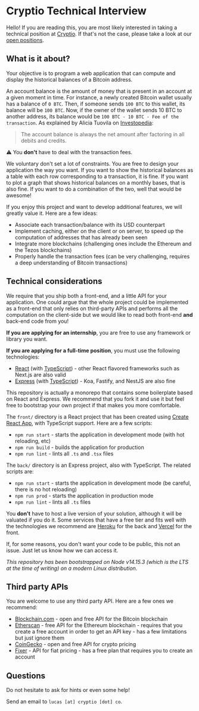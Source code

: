 # Cryptio Technical Interview

Hello! If you are reading this, you are most likely interested in taking a
technical position at [Cryptio](https://cryptio.co/). If that's not the case,
please take a look at our [open positions](https://cryptio.welcomekit.co/).

## What is it about?

Your objective is to program a web application that can compute and display
the historical balances of a Bitcoin address.

An account balance is the amount of money that is present in an account at a
given moment in time. For instance, a newly created Bitcoin wallet usually
has a balance of `0 BTC`. Then, if someone sends `100 BTC` to this wallet,
its balance will be `100 BTC`. Now, if the owner of the wallet sends 10 BTC
to another address, its balance would be `100 BTC - 10 BTC - Fee of the
transaction`. As explained by Alicia Tuovila on
[Investopedia](https://www.investopedia.com/terms/a/accountbalance.asp):

> The account balance is always the net amount after factoring in all debits and credits.

⚠️ You **don't** have to deal with the transaction fees.

We voluntary don't set a lot of constraints. You are free to design your
application the way you want. If you want to show the historical balances
as a table with each row corresponding to a transaction, it is fine. If you
want to plot a graph that shows historical balances on a monthly bases,
that is also fine. If you want to do a combination of the two, well that would
be awesome!

If you enjoy this project and want to develop additional features, we will
greatly value it. Here are a few ideas:

* Associate each transaction/balance with its USD counterpart
* Implement caching, either on the client or on server, to speed up the
  computation of addresses that has already been seen
* Integrate more blockchains (challenging ones include the Ethereum and the Tezos
  blockchains)
* Properly handle the transaction fees (can be very challenging, requires a deep
  understanding of Bitcoin transactions)

## Technical considerations

We require that you ship both a front-end, and a little API for your
application. One could argue that the whole project could be implemented as a
front-end that only relies on third-party APIs and performs all the
computation on the client-side but we would like to read both front-end
**and** back-end code from you!

**If you are applying for an internship**, you are free to use any framework or
library you want.

**If you are applying for a full-time position**, you must use the following
technologies:

* [React](https://reactjs.org/) (with [TypeScript](https://www.typescriptlang.org/)) -
  other React flavored frameworks such as Next.js are also valid
* [Express](https://expressjs.com/) (with [TypeScript](https://www.typescriptlang.org/)) -
  Koa, Fastify, and NestJS are also fine

This repository is actually a monorepo that contains some boilerplate based
on React and Express. We recommend that you fork it and use it but feel free
to bootstrap your own project if that makes you more comfortable.

The `front/` directory is a React project that has been created using
[Create React App](https://create-react-app.dev/), with TypeScript support.
Here are a few scripts:

* `npm run start` - starts the application in development mode
  (with hot reloading, etc)
* `npm run build` - builds the application for production
* `npm run lint` - lints all `.ts` and `.tsx` files

The `back/` directory is an Express project, also with TypeScript. The related
scripts are:

* `npm run start` - starts the application in development mode (be careful,
  there is no hot reloading)
* `npm run prod` - starts the application in production mode
* `npm run lint` - lints all `.ts` files

You **don't** have to host a live version of your solution, although it will
be valuated if you do it. Some services that have a free tier and fits well
with the technologies we recommend are [Heroku](https://www.heroku.com/) for
the back and [Vercel](https://vercel.com/) for the front.

If, for some reasons, you don't want your code to be public, this not an
issue. Just let us know how we can access it.

*This repository has been bootstrapped on Node v14.15.3 (which is the LTS at
the time of writing) on a modern Linux distribution.*

## Third party APIs

You are welcome to use any third party API. Here are a few ones we recommend:

* [Blockchain.com](https://www.blockchain.com/api/blockchain_api) - open and
  free API for the Bitcoin blockchain
* [Etherscan](https://etherscan.io/apis) - free API for the Ethereum
  blockchain - requires that you create a free account in order to get an API
  key - has a few limitations but just ignore them
* [CoinGecko](https://www.coingecko.com/en/api) - open and free API for crypto
  pricing
* [Fixer](https://fixer.io/) - API for fiat pricing - has a free plan that
  requires you to create an account

## Questions

Do not hesitate to ask for hints or even some help!

Send an email to `lucas [at] cryptio [dot] co`.
